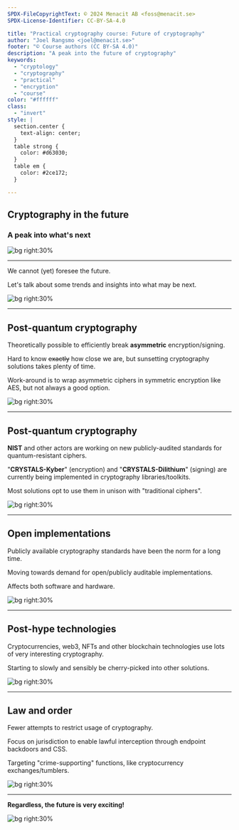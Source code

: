 ```yaml
---
SPDX-FileCopyrightText: © 2024 Menacit AB <foss@menacit.se>
SPDX-License-Identifier: CC-BY-SA-4.0

title: "Practical cryptography course: Future of cryptography"
author: "Joel Rangsmo <joel@menacit.se>"
footer: "© Course authors (CC BY-SA 4.0)"
description: "A peak into the future of cryptography"
keywords:
  - "cryptology"
  - "cryptography"
  - "practical"
  - "encryption"
  - "course"
color: "#ffffff"
class:
  - "invert"
style: |
  section.center {
    text-align: center;
  }
  table strong {
    color: #d63030;
  }
  table em {
    color: #2ce172;
  }

---
```

<!-- _footer: "%ATTRIBUTION_PREFIX% Bill Stafford, NASA (CC BY 2.0)" -->
## Cryptography in the future 
### A peak into what's next

![bg right:30%](images/43-space_training.jpg)

---
<!-- _footer: "%ATTRIBUTION_PREFIX% Bill Stafford, NASA (CC BY 2.0)" -->
We cannot (yet) foresee the future.  
  
Let's talk about some trends and
insights into what may be next.

![bg right:30%](images/43-space_training.jpg)

---
<!-- _footer: "%ATTRIBUTION_PREFIX% IAEA (CC BY 2.0)" -->
## Post-quantum cryptography 
Theoretically possible to efficiently break
**asymmetric** encryption/signing.  
  
Hard to know ~~exactly~~ how close we are,
but sunsetting cryptography solutions
takes plenty of time.  
 
Work-around is to wrap asymmetric ciphers
in symmetric encryption like AES, 
but not always a good option.

![bg right:30%](images/43-fusion_equipment.jpg)

---
<!-- _footer: "%ATTRIBUTION_PREFIX% IAEA (CC BY 2.0)" -->
## Post-quantum cryptography 
**NIST** and other actors are working on
new publicly-audited standards
for quantum-resistant ciphers.  

"**CRYSTALS-Kyber**" (encryption) and
"**CRYSTALS-Dilithium**" (signing)
are currently being implemented in
cryptography libraries/toolkits.  

Most solutions opt to use them
in unison with "traditional ciphers".

![bg right:30%](images/43-fusion_equipment.jpg)

---
<!-- _footer: "%ATTRIBUTION_PREFIX% Dennis van Zuijlekom (CC BY-SA 2.0)" -->
## Open implementations
Publicly available cryptography standards
have been the norm for a long time.  
  
Moving towards demand for
open/publicly auditable implementations.  
  
Affects both software and hardware.

![bg right:30%](images/43-lock.jpg)

---
<!-- _footer: "%ATTRIBUTION_PREFIX% Austin Design (CC BY-SA 2.0)" -->
## Post-hype technologies
Cryptocurrencies, web3, NFTs and
other blockchain technologies use
lots of very interesting cryptography.  
  
Starting to slowly and sensibly be
cherry-picked into other solutions.

![bg right:30%](images/43-smokey_man.jpg)

---
<!-- _footer: "%ATTRIBUTION_PREFIX% William Warby (CC BY 2.0)" -->
## Law and order
Fewer attempts to restrict
usage of cryptography.  
  
Focus on jurisdiction to enable
lawful interception through
endpoint backdoors and CSS.  

Targeting "crime-supporting" functions,
like cryptocurrency exchanges/tumblers. 

![bg right:30%](images/43-phone.jpg)

---
<!-- _footer: "%ATTRIBUTION_PREFIX% Steve Jurvetson (CC BY 2.0)" -->
**Regardless, the future is very exciting!**

![bg right:30%](images/43-pyramid.jpg)
